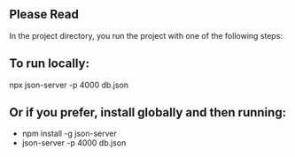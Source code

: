 ## Please Read
In the project directory, you run the project with one of the following steps:

## To run locally:
npx json-server -p 4000 db.json

## Or if you prefer, install globally and then running:
- npm install -g json-server
- json-server -p 4000 db.json